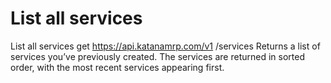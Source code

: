 # List all services

List all services get https://api.katanamrp.com/v1 /services Returns a list of services
you’ve previously created. The services are returned in sorted order, with the most
recent services appearing first.
